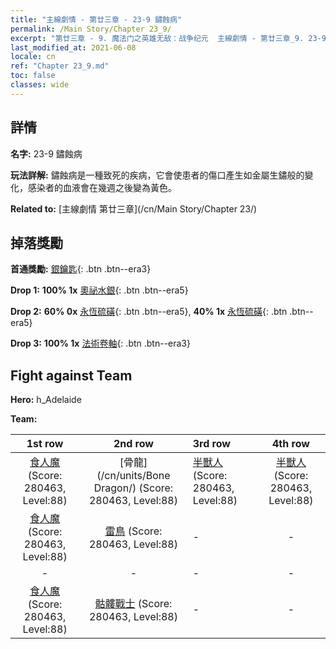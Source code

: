 ```yaml
---
title: "主線劇情 - 第廿三章 - 23-9 鏽蝕病"
permalink: /Main Story/Chapter 23_9/
excerpt: "第廿三章 - 9. 魔法门之英雄无敌：战争纪元  主線劇情 - 第廿三章_9. 23-9 鏽蝕病"
last_modified_at: 2021-06-08
locale: cn
ref: "Chapter 23_9.md"
toc: false
classes: wide
---
```


## 詳情

 **名字:** 23-9 鏽蝕病

 **玩法詳解:** 鏽蝕病是一種致死的疾病，它會使患者的傷口產生如金屬生鏽般的變化，感染者的血液會在幾週之後變為黃色。

 **Related to:** [主線劇情 第廿三章](/cn/Main Story/Chapter 23/)

## 掉落獎勵

 **首通獎勵:** [銀鑰匙](/cn/Items/con_693/){: .btn .btn--era3}

 **Drop 1:** **100% 1x** [奧祕水銀](/cn/Items/mat_77/){: .btn .btn--era5}

 **Drop 2:** **60% 0x** [永恆硫磺](/cn/Items/mat_71/){: .btn .btn--era5}, **40% 1x** [永恆硫磺](/cn/Items/mat_71/){: .btn .btn--era5}

 **Drop 3:** **100% 1x** [法術卷軸](/cn/Items/con_694/){: .btn .btn--era3}


## Fight against Team
 **Hero:** h_Adelaide

 **Team:**


  | 1st row | 2nd row | 3rd row | 4th row |
  |:----:|:----:|:----|:----:|
  | [食人魔](/cn/units/Ogre/) (Score: 280463, Level:88)  | [骨龍](/cn/units/Bone Dragon/) (Score: 280463, Level:88)  | [半獸人](/cn/units/Orc/) (Score: 280463, Level:88)  | [半獸人](/cn/units/Orc/) (Score: 280463, Level:88)  |
  | [食人魔](/cn/units/Ogre/) (Score: 280463, Level:88)  | [雷鳥](/cn/units/Roc/) (Score: 280463, Level:88)  | - | - |
  | - | - | - | - |
  | [食人魔](/cn/units/Ogre/) (Score: 280463, Level:88)  | [骷髏戰士](/cn/units/Skeleton/) (Score: 280463, Level:88)  | - | - |


